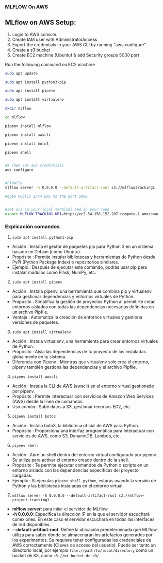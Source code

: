 ### MLFLOW On AWS

## MLflow on AWS Setup:

1. Login to AWS console.
2. Create IAM user with AdministratorAccess
3. Export the credentials in your AWS CLI by running "aws configure"
4. Create a s3 bucket
5. Create EC2 machine (Ubuntu) & add Security groups 5000 port

Run the following command on EC2 machine
```bash
sudo apt update

sudo apt install python3-pip

sudo apt install pipenv

sudo apt install virtualenv

mkdir mlflow

cd mlflow

pipenv install mlflow

pipenv install awscli

pipenv install boto3

pipenv shell


## Then set aws credentials
aws configure


#Finally 
mlflow server -h 0.0.0.0 --default-artifact-root s3://mlflowtracking1

#open Public IPv4 DNS to the port 5000


#set uri in your local terminal and in your code 
export MLFLOW_TRACKING_URI=http://ec2-54-158-152-207.compute-1.amazonaws.com:5000/
```


### Explicación comandos
1. `sudo apt install python3-pip`
- Acción : Instala el gestor de paquetes pip para Python 3 en un sistema basado en Debian (como Ubuntu).
- Propósito : Permite instalar bibliotecas y herramientas de Python desde PyPI (Python Package Index) o repositorios similares.
- Ejemplo : Después de ejecutar este comando, podrás usar pip para instalar módulos como Flask, NumPy, etc.

2. `sudo apt install pipenv`
- Acción : Instala pipenv, una herramienta que combina pip y virtualenv para gestionar dependencias y entornos virtuales de Python.
- Propósito : Simplifica la gestión de proyectos Python al permitirte crear entornos aislados con todas las dependencias necesarias definidas en un archivo Pipfile.
- Ventaja : Automatiza la creación de entornos virtuales y gestiona versiones de paquetes.

3. `sudo apt install virtualenv`
- Acción : Instala virtualenv, una herramienta para crear entornos virtuales de Python.
- Propósito : Aísla las dependencias de tu proyecto de las instaladas globalmente en tu sistema.
- Diferencia con Pipenv : Mientras que virtualenv solo crea el entorno, pipenv también gestiona las dependencias y el archivo Pipfile.

4. `pipenv install awscli`
- Acción : Instala la CLI de AWS (awscli) en el entorno virtual gestionado por pipenv.
- Propósito : Permite interactuar con servicios de Amazon Web Services (AWS) desde la línea de comandos.
- Uso común : Subir datos a S3, gestionar recursos EC2, etc.

5. `pipenv install boto3`
- Acción : Instala boto3, la biblioteca oficial de AWS para Python.
- Propósito : Proporciona una interfaz programática para interactuar con servicios de AWS, como S3, DynamoDB, Lambda, etc.

6. `pipenv shell`
- Acción : Abre un shell dentro del entorno virtual configurado por pipenv. Se utiliza para activar el entorno creado dentro de la shell.
- Propósito : Te permite ejecutar comandos de Python o scripts en un entorno aislado con las dependencias específicas del proyecto cargadas.
- Ejemplo : Si ejecutas `pipenv shell python`, estarás usando la versión de Python y las bibliotecas instaladas en el entorno virtual.

7. `mlflow server -h 0.0.0.0 --default-artifact-root s3://mlflow-project-tracking1`
- **mlflow server**: para iniiar el servidor de MLflow
- **-h 0.0.0.0**: Especifica la dirección IP en la que el servidor escuchará conexiones. En este caso el servidor escuchará en todas las interfaces de red disponibles.
- **--default-artifact-root**:  Define la ubicación predeterminada que MLflow utiliza para saber dónde se almacenarán los artefactos generados por los experimentos. Se requiere tener configuradas las credenciales de AWS correctamente (Claves de acceso del usuario). Puede ser tanto un directorio local, por ejemplo `file://path/to/local/directory` como un bucket de S3, como `s3://mi-bucket-de-s3/`